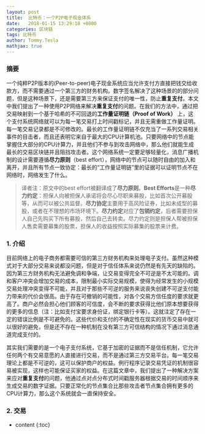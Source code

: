 ```yaml
---
layout: post
title:  比特币：一个P2P电子现金体系
date:   2018-01-15 13:29:18 +0800
categories: 区块链
tags: 比特币
author: Tommy.Tesla
mathjax: true
---
```


### 摘要
一个纯粹P2P版本的(Peer-to-peer)电子现金系统应当允许支付方直接把钱交给收款方，而不需要通过一个第三方的财务机构。数字签名解决了这种场景的的部分问题，但是这种场景下，还是需要第三方来保证支付的唯一性，防止**重复支付**。本文中我们提出了一种使用P2P网络来解决**重复支付**的问题。在我们的方法中，通过把交易映射到一个基于哈希的不可回退的**工作量证明链（Proof of Work）** 上，这个支付系统网络就可以为每一笔交易打上时间戳标记，并且无需重做工作量证明。每一笔交易记录都是不可修改的。最长的工作量证明链不仅充当了一系列交易相关事件的目击者，而且还表明它来自于最大的CPU计算机池。只要网络中的节点能掌握住大部分的CPU计算力，并且他们不参与到攻击网络中，那么他们就能生成最长的交易区块链并且阻挡攻击者。这个网络系统一定要足够轻量化，消息广播机制的设计需要遵循**尽力原则**（best effort），网络中的节点可以随时自由的加入和离开，并且所有节点一致协定：最长的“工作量证明链”里的证据可以证明节点不在网络时，网络发生了什么。

> 译者注：原文中的best effort被翻译成了**尽力原则**。**Best Efforts**是一种**尽力约定**：担保人向被担保人承诺将会尽心尽职来募股，比如首次公开募股等，从而可以被公共监督。**尽力协定**主要用于高风险证券，比如未成型的募股，或者在不理想的市场环境下。**尽力约定**对应了**包销约定**，后者需要担保人自己先购买下所有募股，然后自己去转卖。尽力约定则是担保人帮被担保人售卖需要募集的股票，担保人的收益按照实际募集的股票来计费。


### 1. 介绍
目前网络上的电子商务都需要可信的第三方财务机构来处理电子支付。虽然这种模式对于大部分交易来说都没问题，但是对于信任体系来说仍然是有先天的缺陷的。因为第三方财务机构无法避免调和争端，让交易变得完全不可逆是不太可能的。调和客户冲突会增加交易的成本，限制最小实际交易规模，使得为经常发生的小规模交易处理冲突变得不可能，并且对于那些不可逆的服务来说丧失创建不可逆支付能力带来的代价会很高。由于存在可撤销的可能性，对各个交易方信任度的要求就更高了。商户必然会担心他们顾客的可信度，会不断的要求获得比他们原本想要获得的更多的信息（注：比如支付宝要求身份证，绑定银行卡等）。这就注定了存在一定的错误比例是不可避免的。这些代价和支付的不确定性在现实的货币交易中就可以很好的避免，但是还不存在一种机制在没有第三方可信结构的情况下通过消息通道完成支付的。

其实我们需要的是一个电子支付系统，它基于加密的证据而不是信任机制，它允许任何两个有交易意愿的人直接进行交易，而不是通过第三方交易平台。每一笔交易理论上都是不可逆的，这可以保护商户的权益。例行程序记录交易凭证的机制很容易被实现，这样也可能保证买家的权益。在这篇文章中，我们提出了一种解决方案来应对**重复支付**的问题，他通过点对点分布式时间戳服务器根据交易的时间顺序来生成交易的数字证据。只要正常化的节点集合比那些攻击者节点集合拥有更多的CPU计算力，那么这个系统就会一直保持安全。

### 2. 交易







* content
{:toc}